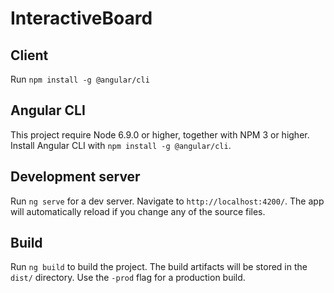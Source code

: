 # InteractiveBoard

## Client

Run `npm install -g @angular/cli`

## Angular CLI
This project require Node 6.9.0 or higher, together with NPM 3 or higher.
Install Angular CLI with `npm install -g @angular/cli`.

## Development server
Run `ng serve` for a dev server. Navigate to `http://localhost:4200/`. The app will automatically reload if you change any of the source files.

## Build
Run `ng build` to build the project. The build artifacts will be stored in the `dist/` directory. Use the `-prod` flag for a production build.
